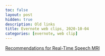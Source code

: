 ```yaml
---
toc: false
layout: post
hidden: true
description: Old links
title: Evernote web clips, 2020-10-04
categories: [evernote, web clip]
---
```


[Recommendations for Real-Time Speech MRI](https://www.ncbi.nlm.nih.gov/pmc/articles/PMC5079859/)

